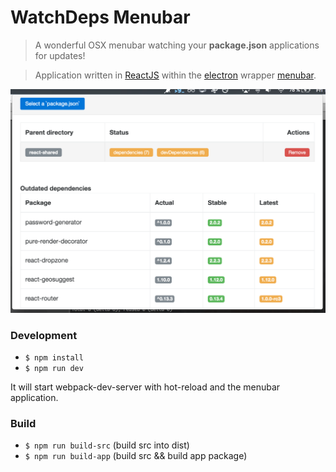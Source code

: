 # WatchDeps Menubar

> A wonderful OSX menubar watching your **package.json** applications for updates!

> Application written in [ReactJS](https://facebook.github.io/react/) within the [electron](https://github.com/atom/electron) wrapper [menubar](https://github.com/maxogden/menubar).

![WatchDeps Menubar](./example.png)

### Development

* `$ npm install`
* `$ npm run dev`

It will start webpack-dev-server with hot-reload and the menubar application.

### Build

* `$ npm run build-src` (build src into dist)
* `$ npm run build-app` (build src && build app package)
